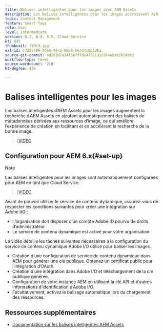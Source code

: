 ```yaml
---
title: Balises intelligentes pour les images avec AEM Assets
description: Les balises intelligentes pour les images accroissent AEM fonctionnalités de recherche en ajoutant automatiquement et intelligemment des balises de métadonnées aux ressources d’image en fonction du contenu de l’image.
topic: Content Management
feature: Smart Tags
role: User
level: Intermediate
version: 6.3, 6.4, 6.5, Cloud Service
kt: 645
thumbnail: 17019.jpg
exl-id: c72dc489-70e6-48ca-99a8-663d4c0652ba
source-git-commit: ad203d7a34f5eff7de4768131c9b4ebae261da93
workflow-type: tm+mt
source-wordcount: '218'
ht-degree: 43%

---
```


# Balises intelligentes pour les images

Les balises intelligentes d’AEM Assets pour les images augmentent la recherche d’AEM Assets en ajoutant automatiquement des balises de métadonnées dérivées aux ressources d’image, ce qui améliore l’expérience de création en facilitant et en accélérant la recherche de la bonne image.

>[!VIDEO](https://video.tv.adobe.com/v/17019/?quality=12&learn=on)

## Configuration pour AEM 6.x{#set-up}

>[!NOTE]
> Les balises intelligentes pour les images sont automatiquement configurées pour AEM en tant que Cloud Service.

>[!VIDEO](https://video.tv.adobe.com/v/17023/?quality=12&learn=on)

Avant de pouvoir utiliser le service de contenu dynamique, assurez-vous de respecter les conditions suivantes pour créer une intégration sur Adobe I/O :

* L’organisation doit disposer d’un compte Adobe ID pourvu de droits d’administrateur
* Le service de contenu dynamique est activé pour votre organisation

La vidéo détaille les tâches suivantes nécessaires à la configuration du service de contenu dynamique Adobe I/O utilisé pour baliser les images.

* Création d’une configuration de service de contenu dynamique dans AEM pour générer une clé publique. Obtenez un certificat public pour l’intégration d’OAuth.
* Création d’une intégration dans Adobe I/O et téléchargement de la clé publique générée.
* Configuration de votre instance AEM en utilisant la clé API et d’autres informations d’identification d’Adobe I/O.
* Facultativement, activez le balisage automatique lors du chargement des ressources.

## Ressources supplémentaires

* [Documentation sur les balises intelligentes AEM Assets](https://experienceleague.adobe.com/docs/experience-manager-cloud-service/assets/manage/smart-tags.html)
